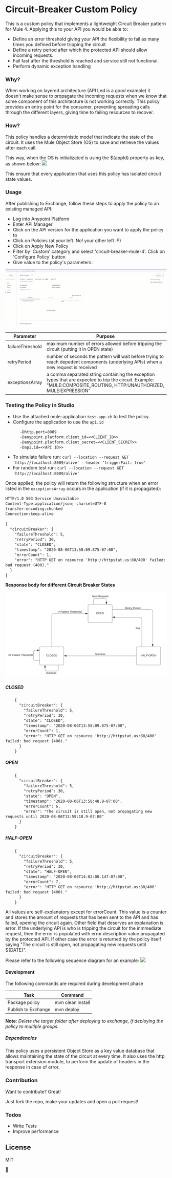 # Circuit-Breaker Custom Policy

This is a custom policy that implements a lightweight Circuit Breaker pattern for Mule 4. Applying this to your API you would be able to:

  - Define an error threshold giving your API the flexibility to fail as many times you defined before tripping the circuit
  - Define a retry period after which the protected API should allow incoming requests.
  - Fail fast after the threshold is reached and service still not functional.
  - Perform dynamic exception handling

### Why?
When working on layered architecture (API Led is a good example) it doesn't make sense to propagate the incoming requests when we know that some component of this architecture is not working correctly. This policy provides an entry point for the consumer, preventing spreading calls through the different layers, giving time to failing resources to recover.

### How?
This policy handles a deterministic model that indicate the state of the circuit. It uses the Mule Object Store (OS) to save and retrieve the values after each call.

This way, when the OS is initializated is using the ${appId} property as key, as shown below:
![](./docs/images/cbstore.png)

This ensure that every application that uses this policy has isolated circuit state values.

### Usage
After publishing to Exchange, follow these steps to apply the policy to an existing managed API:

* Log into Anypoint Platform
* Enter API Manager
* Click on the API version for the application you want to apply the policy to
* Click on Policies (at your left. No! your other left :P)
* Click on Apply New Policy
* Filter by 'Custom' category and select 'circuit-breaker-mule-4'. Click on 'Configure Policy' button
* Give value to the policy's parameters:

![](./docs/images/apply_cb_policy.gif)

| Parameter | Purpose |
| ------ | ------ |
| failureThreshold | maximum number of errors allowed before tripping the circuit (putting it in OPEN state) |
| retryPeriod | number of seconds the pattern will wait before trying to reach depedent components (underlying APIs) when a new request is received |
| exceptionsArray | a comma separated string containing the exception types that are expected to trip the circuit. Example: "MULE:COMPOSITE_ROUTING, HTTP:UNAUTHORIZED, MULE:EXPRESSION" |

### Testing the Policy in Studio

* Use the attached mule-application `test-app-cb` to test the policy.
* Configure the application to use the `api.id`
    ```
       -Dhttp.port=8089
       -Danypoint.platform.client_id=<<CLIENT_ID>>
       -Danypoint.platform.client_secret=<<CLIENT_SECRET>>
       -Dapi.id=<<API ID>>
    ```    
* To simulate failure run: `curl --location --request GET 'http://localhost:8089/alive' --header 'triggerFail: true'`
* For random test run: `curl --location --request GET 'http://localhost:8089/alive'`

Once applied, the policy will return the following structure when an error listed in the `exceptionsArray` occurs in the application (if it is propagated):

```
HTTP/1.0 503 Service Unavailable
Content-Type:application/json; charset=UTF-8
transfer-encoding:chunked
Connection:keep-alive

{
  "circuitBreaker": {
    "failureThreshold": 5,
    "retryPeriod": 30,
    "state": "CLOSED",
    "timestamp": "2020-08-06T13:58:09.875-07:00",
    "errorCount": 1,
    "error": "HTTP GET on resource 'http://httpstat.us:80/400' failed: bad request (400)."
  }
}
```

**Response body for different Circuit Breaker States**

![](./docs/images/cb_states.png)

##### CLOSED
```
    {
      "circuitBreaker": {
        "failureThreshold": 5,
        "retryPeriod": 30,
        "state": "CLOSED",
        "timestamp": "2020-08-06T13:58:09.875-07:00",
        "errorCount": 1,
        "error": "HTTP GET on resource 'http://httpstat.us:80/400' failed: bad request (400)."
      }
    }
```

##### OPEN
```
    {
      "circuitBreaker": {
        "failureThreshold": 5,
        "retryPeriod": 30,
        "state": "OPEN",
        "timestamp": "2020-08-06T13:58:48.9-07:00",
        "errorCount": 6,
        "error": "The circuit is still open, not propagating new requests until 2020-08-06T13:59:18.9-07:00"
      }
    }
```

##### HALF-OPEN
```
    {
      "circuitBreaker": {
        "failureThreshold": 5,
        "retryPeriod": 30,
        "state": "HALF-OPEN",
        "timestamp": "2020-08-06T14:02:00.147-07:00",
        "errorCount": 7,
        "error": "HTTP GET on resource 'http://httpstat.us:80/400' failed: bad request (400)."
      }
    }
```

All values ​​are self-explanatory except for errorCount. This value is a counter and stores the amount of requests that has been sent to the API and has failed, opening the circuit again. Other field that deserves an explanation is error. If the underlying API is who is tripping the circuit for the inmmediate request, then the error is populated with error.description value propagated by the protected API. If other case the error is returned by the policy itself saying "The circuit is still open, not propagating new requests until ${DATE}". 

Please refer to the following sequence diagram for an example:
![](./docs/images/sequence.png)



#### Development

The following commands are required during development phase

| Task | Command |
| ------ | ------ |
| Package policy| mvn clean install |
| Publish to Exchange | mvn deploy |

**Note**: *Delete the target folder after deploying to exchange, if deploying the policy to multiple groups.*

##### Dependencies
This policy uses a persistent Object Store as a key value database that allows maintaining the state of the circuit at every time. It also uses the http transport extension module, to perform the update of headers in the response in case of error.

### Contribution

Want to contribute? Great!

Just fork the repo, make your updates and open a pull request!

### Todos
 - Write Tests
 - Improve performance

License
----
MIT

:metal: